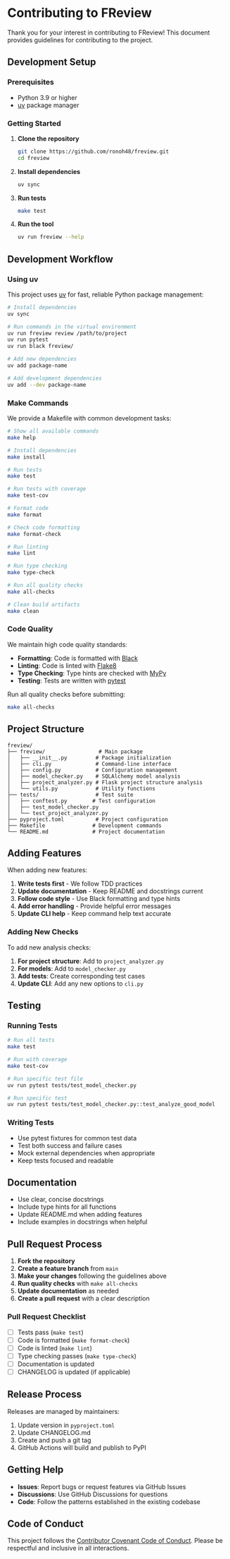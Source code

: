 # Contributing to FReview

Thank you for your interest in contributing to FReview! This document provides guidelines for contributing to the project.

## Development Setup

### Prerequisites

- Python 3.9 or higher
- [uv](https://github.com/astral-sh/uv) package manager

### Getting Started

1. **Clone the repository**
   ```bash
   git clone https://github.com/ronoh48/freview.git
   cd freview
   ```

2. **Install dependencies**
   ```bash
   uv sync
   ```

3. **Run tests**
   ```bash
   make test
   ```

4. **Run the tool**
   ```bash
   uv run freview --help
   ```

## Development Workflow

### Using uv

This project uses [uv](https://github.com/astral-sh/uv) for fast, reliable Python package management:

```bash
# Install dependencies
uv sync

# Run commands in the virtual environment
uv run freview review /path/to/project
uv run pytest
uv run black freview/

# Add new dependencies
uv add package-name

# Add development dependencies  
uv add --dev package-name
```

### Make Commands

We provide a Makefile with common development tasks:

```bash
# Show all available commands
make help

# Install dependencies
make install

# Run tests
make test

# Run tests with coverage
make test-cov

# Format code
make format

# Check code formatting
make format-check

# Run linting
make lint

# Run type checking
make type-check

# Run all quality checks
make all-checks

# Clean build artifacts
make clean
```

### Code Quality

We maintain high code quality standards:

- **Formatting**: Code is formatted with [Black](https://github.com/psf/black)
- **Linting**: Code is linted with [Flake8](https://flake8.pycqa.org/)
- **Type Checking**: Type hints are checked with [MyPy](https://mypy-lang.org/)
- **Testing**: Tests are written with [pytest](https://pytest.org/)

Run all quality checks before submitting:

```bash
make all-checks
```

## Project Structure

```
freview/
├── freview/                 # Main package
│   ├── __init__.py         # Package initialization
│   ├── cli.py              # Command-line interface
│   ├── config.py           # Configuration management
│   ├── model_checker.py    # SQLAlchemy model analysis
│   ├── project_analyzer.py # Flask project structure analysis
│   └── utils.py            # Utility functions
├── tests/                  # Test suite
│   ├── conftest.py        # Test configuration
│   ├── test_model_checker.py
│   └── test_project_analyzer.py
├── pyproject.toml          # Project configuration
├── Makefile               # Development commands
└── README.md              # Project documentation
```

## Adding Features

When adding new features:

1. **Write tests first** - We follow TDD practices
2. **Update documentation** - Keep README and docstrings current
3. **Follow code style** - Use Black formatting and type hints
4. **Add error handling** - Provide helpful error messages
5. **Update CLI help** - Keep command help text accurate

### Adding New Checks

To add new analysis checks:

1. **For project structure**: Add to `project_analyzer.py`
2. **For models**: Add to `model_checker.py`
3. **Add tests**: Create corresponding test cases
4. **Update CLI**: Add any new options to `cli.py`

## Testing

### Running Tests

```bash
# Run all tests
make test

# Run with coverage
make test-cov

# Run specific test file
uv run pytest tests/test_model_checker.py

# Run specific test
uv run pytest tests/test_model_checker.py::test_analyze_good_model
```

### Writing Tests

- Use pytest fixtures for common test data
- Test both success and failure cases
- Mock external dependencies when appropriate
- Keep tests focused and readable

## Documentation

- Use clear, concise docstrings
- Include type hints for all functions
- Update README.md when adding features
- Include examples in docstrings when helpful

## Pull Request Process

1. **Fork the repository**
2. **Create a feature branch** from `main`
3. **Make your changes** following the guidelines above
4. **Run quality checks** with `make all-checks`
5. **Update documentation** as needed
6. **Create a pull request** with a clear description

### Pull Request Checklist

- [ ] Tests pass (`make test`)
- [ ] Code is formatted (`make format-check`)
- [ ] Code is linted (`make lint`)
- [ ] Type checking passes (`make type-check`)
- [ ] Documentation is updated
- [ ] CHANGELOG is updated (if applicable)

## Release Process

Releases are managed by maintainers:

1. Update version in `pyproject.toml`
2. Update CHANGELOG.md
3. Create and push a git tag
4. GitHub Actions will build and publish to PyPI

## Getting Help

- **Issues**: Report bugs or request features via GitHub Issues
- **Discussions**: Use GitHub Discussions for questions
- **Code**: Follow the patterns established in the existing codebase

## Code of Conduct

This project follows the [Contributor Covenant Code of Conduct](https://www.contributor-covenant.org/version/2/1/code_of_conduct/). Please be respectful and inclusive in all interactions.

